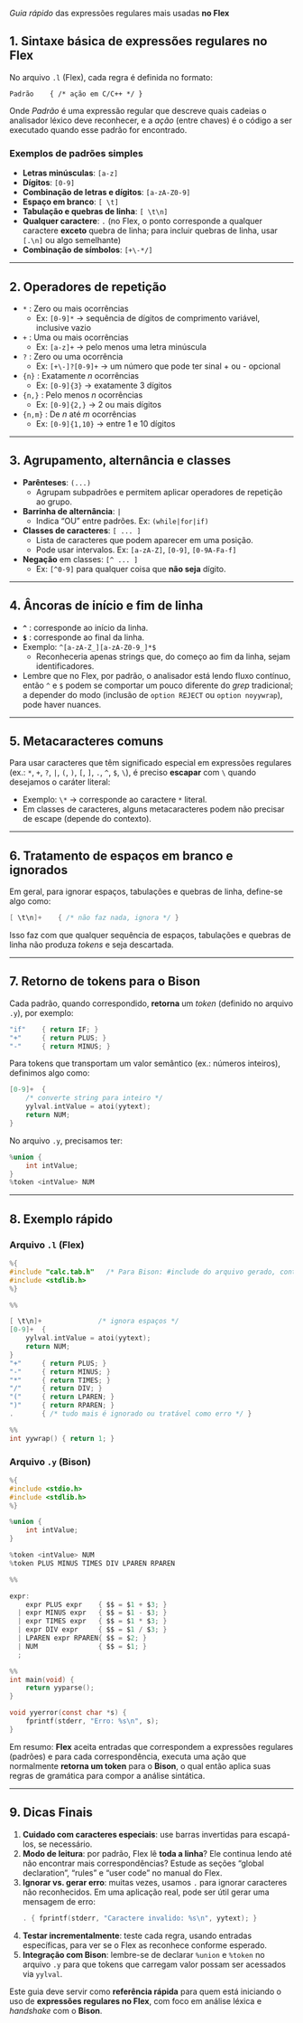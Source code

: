*Guia rápido* das expressões regulares mais usadas **no Flex**

## 1. Sintaxe básica de expressões regulares no Flex

No arquivo `.l` (Flex), cada regra é definida no formato:

```
Padrão    { /* ação em C/C++ */ }
```

Onde *Padrão* é uma expressão regular que descreve quais cadeias o analisador léxico deve reconhecer, e a *ação* (entre chaves) é o código a ser executado quando esse padrão for encontrado.

### Exemplos de padrões simples

- **Letras minúsculas**: `[a-z]`
- **Dígitos**: `[0-9]`
- **Combinação de letras e dígitos**: `[a-zA-Z0-9]`
- **Espaço em branco**: `[ \t]`
- **Tabulação e quebras de linha**: `[ \t\n]`
- **Qualquer caractere**: `.` (no Flex, o ponto corresponde a qualquer caractere **exceto** quebra de linha; para incluir quebras de linha, usar `[.\n]` ou algo semelhante)
- **Combinação de símbolos**: `[+\-*/]`

---

## 2. Operadores de repetição

- `*` : Zero ou mais ocorrências  
  - Ex: `[0-9]*` → sequência de dígitos de comprimento variável, inclusive vazio  
- `+` : Uma ou mais ocorrências  
  - Ex: `[a-z]+` → pelo menos uma letra minúscula  
- `?` : Zero ou uma ocorrência  
  - Ex: `[+\-]?[0-9]+` → um número que pode ter sinal + ou - opcional  
- `{n}` : Exatamente *n* ocorrências  
  - Ex: `[0-9]{3}` → exatamente 3 dígitos  
- `{n,}` : Pelo menos *n* ocorrências  
  - Ex: `[0-9]{2,}` → 2 ou mais dígitos  
- `{n,m}` : De *n* até *m* ocorrências  
  - Ex: `[0-9]{1,10}` → entre 1 e 10 dígitos

---

## 3. Agrupamento, alternância e classes

- **Parênteses**: `(...)`  
  - Agrupam subpadrões e permitem aplicar operadores de repetição ao grupo.  
- **Barrinha de alternância**: `|`  
  - Indica “OU” entre padrões. Ex: `(while|for|if)`  
- **Classes de caracteres**: `[ ... ]`  
  - Lista de caracteres que podem aparecer em uma posição.  
  - Pode usar intervalos. Ex: `[a-zA-Z]`, `[0-9]`, `[0-9A-Fa-f]`  
- **Negação** em classes: `[^ ... ]`  
  - Ex: `[^0-9]` para qualquer coisa que **não seja** dígito.

---

## 4. Âncoras de início e fim de linha

- **`^`** : corresponde ao início da linha.  
- **`$`** : corresponde ao final da linha.  
- Exemplo: `^[a-zA-Z_][a-zA-Z0-9_]*$`  
  - Reconheceria apenas strings que, do começo ao fim da linha, sejam identificadores.  
- Lembre que no Flex, por padrão, o analisador está lendo fluxo contínuo, então `^` e `$` podem se comportar um pouco diferente do *grep* tradicional; a depender do modo (inclusão de `option REJECT` ou `option noyywrap`), pode haver nuances.

---

## 5. Metacaracteres comuns

Para usar caracteres que têm significado especial em expressões regulares (ex.: `*`, `+`, `?`, `|`, `(`, `)`, `[`, `]`, `.`, `^`, `$`, `\`), é preciso **escapar** com `\` quando desejamos o caráter literal:

- Exemplo: `\*` → corresponde ao caractere `*` literal.  
- Em classes de caracteres, alguns metacaracteres podem não precisar de escape (depende do contexto).

---

## 6. Tratamento de espaços em branco e ignorados

Em geral, para ignorar espaços, tabulações e quebras de linha, define-se algo como:

```c
[ \t\n]+    { /* não faz nada, ignora */ }
```

Isso faz com que qualquer sequência de espaços, tabulações e quebras de linha não produza *tokens* e seja descartada.

---

## 7. Retorno de tokens para o Bison

Cada padrão, quando correspondido, **retorna** um *token* (definido no arquivo `.y`), por exemplo:

```c
"if"    { return IF; }
"+"     { return PLUS; }
"-"     { return MINUS; }
```

Para tokens que transportam um valor semântico (ex.: números inteiros), definimos algo como:

```c
[0-9]+  {
    /* converte string para inteiro */
    yylval.intValue = atoi(yytext); 
    return NUM;
}
```

No arquivo `.y`, precisamos ter:

```c
%union {
    int intValue; 
}
%token <intValue> NUM
```

---

## 8. Exemplo rápido

### Arquivo `.l` (Flex)

```c
%{
#include "calc.tab.h"   /* Para Bison: #include do arquivo gerado, contendo tokens */
#include <stdlib.h>
%}

%%

[ \t\n]+              /* ignora espaços */
[0-9]+  {
    yylval.intValue = atoi(yytext);
    return NUM;
}
"+"     { return PLUS; }
"-"     { return MINUS; }
"*"     { return TIMES; }
"/"     { return DIV; }
"("     { return LPAREN; }
")"     { return RPAREN; }
.       { /* tudo mais é ignorado ou tratável como erro */ }

%%
int yywrap() { return 1; }
```

### Arquivo `.y` (Bison)

```c
%{
#include <stdio.h>
#include <stdlib.h>
%}

%union {
    int intValue;
}

%token <intValue> NUM
%token PLUS MINUS TIMES DIV LPAREN RPAREN

%%

expr:
    expr PLUS expr    { $$ = $1 + $3; }
  | expr MINUS expr   { $$ = $1 - $3; }
  | expr TIMES expr   { $$ = $1 * $3; }
  | expr DIV expr     { $$ = $1 / $3; }
  | LPAREN expr RPAREN{ $$ = $2; }
  | NUM               { $$ = $1; }
  ;

%%
int main(void) {
    return yyparse();
}

void yyerror(const char *s) {
    fprintf(stderr, "Erro: %s\n", s);
}
```

Em resumo: **Flex** aceita entradas que correspondem a expressões regulares (padrões) e para cada correspondência, executa uma ação que normalmente **retorna um token** para o **Bison**, o qual então aplica suas regras de gramática para compor a análise sintática.

---

## 9. Dicas Finais

1. **Cuidado com caracteres especiais**: use barras invertidas para escapá-los, se necessário.  
2. **Modo de leitura**: por padrão, Flex lê **toda a linha**? Ele continua lendo até não encontrar mais correspondências? Estude as seções “global declaration”, “rules” e “user code” no manual do Flex.  
3. **Ignorar vs. gerar erro**: muitas vezes, usamos `.` para ignorar caracteres não reconhecidos. Em uma aplicação real, pode ser útil gerar uma mensagem de erro:  
   ```c
   . { fprintf(stderr, "Caractere invalido: %s\n", yytext); }
   ```
4. **Testar incrementalmente**: teste cada regra, usando entradas específicas, para ver se o Flex as reconhece conforme esperado.  
5. **Integração com Bison**: lembre-se de declarar `%union` e `%token` no arquivo `.y` para que tokens que carregam valor possam ser acessados via `yylval`.  

Este guia deve servir como **referência rápida** para quem está iniciando o uso de **expressões regulares no Flex**, com foco em análise léxica e *handshake* com o **Bison**.
